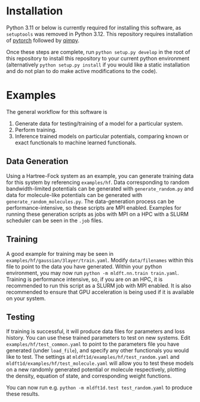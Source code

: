 # Installation

Python 3.11 or below is currently required for installing this software, as `setuptools` was removed in Python 3.12. This repository requires installation of [pytorch](https://pytorch.org/) followed by [qimpy](https://github.com/shankar1729/qimpy/).

Once these steps are complete, run `python setup.py develop` in the root of this repository to install this repository to your current python environment (alternatively `python setup.py install` if you would like a static installation and do not plan to do make active modifications to the code).

# Examples

The general workflow for this software is

1. Generate data for testing/training of a model for a particular system.
2. Perform training.
3. Inference trained models on particular potentials, comparing known or exact functionals to machine learned functionals.

## Data Generation

Using a Hartree-Fock system as an example, you can generate training data for this system by referencing `examples/hf`. 
Data corresponding to random bandwidth-limited potentials can be generated with `generate_random.py` and data for molecule-like potentials can be generated with `generate_random_molecules.py`.
The data-generation process can be performance-intensive, so these scripts are MPI enabled. Examples for running these generation scripts as jobs with MPI on a HPC with a SLURM scheduler can be seen in the `.job` files.

## Training

A good example for training may be seen in `examples/hf/gaussian/3layer/train.yaml`. Modify `data/filenames` within this file to point to the data you have generated. Within your python environment, you may now run `python -m mldft.nn.train train.yaml`.
Training is performance intensive, so, if you are on an HPC, it is recommended to run this script as a SLURM job with MPI enabled. It is also recommended to ensure that GPU acceleration is being used if it is available on your system.

## Testing

If training is successful, it will produce data files for parameters and loss history. You can use these trained parameters to test on new systems. Edit `examples/hf/test_common.yaml` to point to the parameters file you have generated (under `load_file`), and specify any other functionals you would like to test.
The settings at `mldft1d/examples/hf/test_random.yaml` and `mldft1d/examples/hf/test_molecule.yaml` will allow you to test these models on a new randomly generated potential or molecule respectively, plotting the density, equation of state, and corresponding weight functions.

You can now run e.g. `python -m mldft1d.test test_random.yaml` to produce these results.
